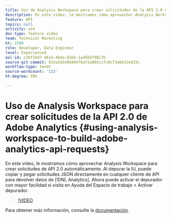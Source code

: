 ```yaml
---
title: Uso de Analysis Workspace para crear solicitudes de la API 2.0 de Adobe Analytics
description: En este vídeo, le mostramos cómo aprovechar Analysis Workspace para crear solicitudes de API 2.0 automáticamente. Al depurar la IU, puede copiar y pegar solicitudes JSON directamente en cualquier cliente de API para devolver datos de Analytics.
feature: API
topics: null
activity: use
doc-type: feature video
team: Technical Marketing
kt: 2386
role: Developer, Data Engineer
level: Experienced
exl-id: c2bf15d7-4614-4bda-83de-1a45b5f98c7b
source-git-commit: 833a34549d48478afa1883ccfc0cf3ab631ed33c
workflow-type: tm+mt
source-wordcount: '113'
ht-degree: 99%

---
```


# Uso de Analysis Workspace para crear solicitudes de la API 2.0 de Adobe Analytics {#using-analysis-workspace-to-build-adobe-analytics-api-requests}

En este vídeo, le mostramos cómo aprovechar Analysis Workspace para crear solicitudes de API 2.0 automáticamente. Al depurar la IU, puede copiar y pegar solicitudes JSON directamente en cualquier cliente de API para devolver datos de [!DNL Analytics]. Ahora puede activar el depurador con mayor facilidad si visita en Ayuda del Espacio de trabajo > Activar depurador.

>[!VIDEO](https://video.tv.adobe.com/v/25890/?quality=12&learn=on)

Para obtener más información, consulte la [documentación](https://developer.adobe.com/analytics-apis/docs/2.0/#!AdobeDocs/analytics-2.0-apis/master/reporting-tricks.html).
